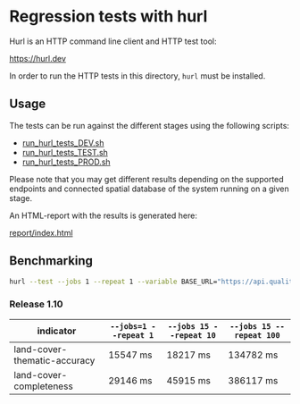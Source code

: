 # Regression tests with hurl

Hurl is an HTTP command line client and HTTP test tool:

https://hurl.dev

In order to run the HTTP tests in this directory, `hurl` must be installed.

## Usage

The tests can be run against the different stages using the following scripts:

* [run_hurl_tests_DEV.sh](./run_hurl_tests_DEV.sh)
* [run_hurl_tests_TEST.sh](./run_hurl_tests_TEST.sh)
* [run_hurl_tests_PROD.sh](./run_hurl_tests_PROD.sh)

Please note that you may get different results depending on the supported endpoints and connected spatial database of the system running on a given stage.

An HTML-report with the results is generated here:

[report/index.html](./report/index.html)


## Benchmarking

```sh
hurl --test --jobs 1 --repeat 1 --variable BASE_URL="https://api.quality.ohsome.org/v1-test/" land-cover-thematic-accuracy.hurl
```

### Release 1.10

| indicator                    | `--jobs=1 --repeat 1` | `--jobs 15 --repeat 10` | `--jobs 15 --repeat 100` |
| ---                          | ---                   | ---                     | ---                      |
| land-cover-thematic-accuracy | 15547 ms              | 18217 ms                | 134782 ms                |
| land-cover-completeness      | 29146 ms              | 45915 ms                | 386117 ms                |
